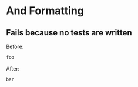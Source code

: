 <!-- gen:mayoverwrite -->
# And Formatting

## Fails because no tests are written

Before:
```ruby
foo
```

After:
```ruby
bar
```

